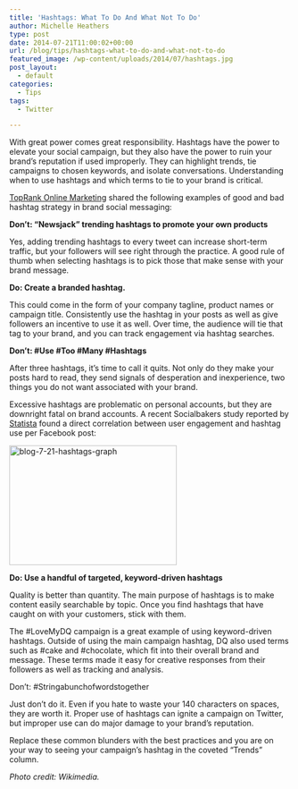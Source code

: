 ```yaml
---
title: 'Hashtags: What To Do And What Not To Do'
author: Michelle Heathers
type: post
date: 2014-07-21T11:00:02+00:00
url: /blog/tips/hashtags-what-to-do-and-what-not-to-do
featured_image: /wp-content/uploads/2014/07/hashtags.jpg
post_layout:
  - default
categories:
  - Tips
tags:
  - Twitter

---
```

With great power comes great responsibility. Hashtags have the power to elevate your social campaign, but they also have the power to ruin your brand’s reputation if used improperly. They can highlight trends, tie campaigns to chosen keywords, and isolate conversations. Understanding when to use hashtags and which terms to tie to your brand is critical.

[TopRank Online Marketing][1] shared the following examples of good and bad hashtag strategy in brand social messaging:

**Don’t: “Newsjack” trending hashtags to promote your own products**

Yes, adding trending hashtags to every tweet can increase short-term traffic, but your followers will see right through the practice. A good rule of thumb when selecting hashtags is to pick those that make sense with your brand message.

**Do: Create a branded hashtag.** 

This could come in the form of your company tagline, product names or campaign title. Consistently use the hashtag in your posts as well as give followers an incentive to use it as well. Over time, the audience will tie that tag to your brand, and you can track engagement via hashtag searches.

**Don’t: #Use #Too #Many #Hashtags**

After three hashtags, it’s time to call it quits. Not only do they make your posts hard to read, they send signals of desperation and inexperience, two things you do not want associated with your brand.

Excessive hashtags are problematic on personal accounts, but they are downright fatal on brand accounts. A recent Socialbakers study reported by [Statista][2] found a direct correlation between user engagement and hashtag use per Facebook post:

[<img class="aligncenter wp-image-752 size-full" src="http://localhost/brandglue/old-website/wp-content/uploads/2014/07/statista-300x214.jpg" alt="blog-7-21-hashtags-graph" width="300" height="214" srcset="http://localhost/brandglue/old-website/wp-content/uploads/2014/07/statista-300x214.jpg 300w, http://localhost/brandglue/old-website/wp-content/uploads/2014/07/statista-300x214-180x128.jpg 180w" sizes="(max-width: 300px) 100vw, 300px" />][3]

**Do: Use a handful of targeted, keyword-driven hashtags**

Quality is better than quantity. The main purpose of hashtags is to make content easily searchable by topic. Once you find hashtags that have caught on with your customers, stick with them.

The #LoveMyDQ campaign is a great example of using keyword-driven hashtags. Outside of using the main campaign hashtag, DQ also used terms such as #cake and #chocolate, which fit into their overall brand and message. These terms made it easy for creative responses from their followers as well as tracking and analysis.

Don&#8217;t: #Stringabunchofwordstogether

Just don’t do it. Even if you hate to waste your 140 characters on spaces, they are worth it. Proper use of hashtags can ignite a campaign on Twitter, but improper use can do major damage to your brand’s reputation.

Replace these common blunders with the best practices and you are on your way to seeing your campaign’s hashtag in the coveted “Trends” column.

_Photo credit: Wikimedia._

 [1]: http://www.toprankblog.com/2014/04/hashtag-marketing/
 [2]: http://www.statista.com/chart/2032/hashtags-affect-interaction/
 [3]: http://localhost/brandglue/old-website/wp-content/uploads/2014/07/statista-300x214.jpg
